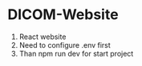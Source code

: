 # DICOM-Website

1. React website
2. Need to configure .env first
3. Than npm run dev for start project
